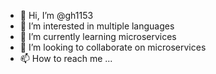 - 👋 Hi, I’m @gh1153
- 👀 I’m interested in multiple languages
- 🌱 I’m currently learning microservices
- 💞️ I’m looking to collaborate on microservices
- 📫 How to reach me ...

<!---
gh1153/gh1153 is a ✨ special ✨ repository because its `README.md` (this file) appears on your GitHub profile.
You can click the Preview link to take a look at your changes.
--->
